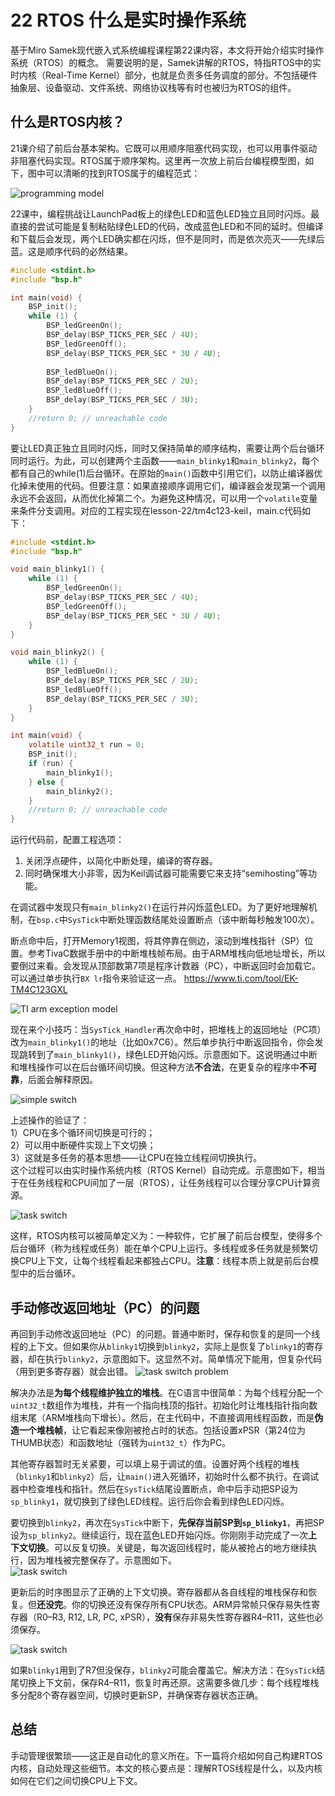 # 22 RTOS 什么是实时操作系统

基于Miro Samek现代嵌入式系统编程课程第22课内容，本文将开始介绍实时操作系统（RTOS）的概念。
需要说明的是，Samek讲解的RTOS，特指RTOS中的实时内核（Real-Time Kernel）部分，也就是负责多任务调度的部分。不包括硬件抽象层、设备驱动、文件系统、网络协议栈等有时也被归为RTOS的组件。

## 什么是RTOS内核？

21课介绍了前后台基本架构。它既可以用顺序阻塞代码实现，也可以用事件驱动非阻塞代码实现。RTOS属于顺序架构。这里再一次放上前后台编程模型图，如下，图中可以清晰的找到RTOS属于的编程范式：

![programming model](./images/programming_patterns.drawio.svg)

22课中，编程挑战让LaunchPad板上的绿色LED和蓝色LED独立且同时闪烁。最直接的尝试可能是复制粘贴绿色LED的代码，改成蓝色LED和不同的延时。但编译和下载后会发现，两个LED确实都在闪烁，但不是同时，而是依次亮灭——先绿后蓝。这是顺序代码的必然结果。
```c
#include <stdint.h>
#include "bsp.h"

int main(void) {
    BSP_init();
    while (1) {
        BSP_ledGreenOn();
        BSP_delay(BSP_TICKS_PER_SEC / 4U);
        BSP_ledGreenOff();
        BSP_delay(BSP_TICKS_PER_SEC * 3U / 4U);
        
        BSP_ledBlueOn();
        BSP_delay(BSP_TICKS_PER_SEC / 2U);
        BSP_ledBlueOff();
        BSP_delay(BSP_TICKS_PER_SEC / 3U);
    }
    //return 0; // unreachable code
}
```
要让LED真正独立且同时闪烁，同时又保持简单的顺序结构，需要让两个后台循环同时运行。为此，可以创建两个主函数——`main_blinky1`和`main_blinky2`，每个都有自己的while(1)后台循环。在原始的`main()`函数中引用它们，以防止编译器优化掉未使用的代码。但要注意：如果直接顺序调用它们，编译器会发现第一个调用永远不会返回，从而优化掉第二个。为避免这种情况，可以用一个`volatile`变量来条件分支调用。对应的工程实现在lesson-22/tm4c123-keil，main.c代码如下：
```c
#include <stdint.h>
#include "bsp.h"

void main_blinky1() {
    while (1) {
        BSP_ledGreenOn();
        BSP_delay(BSP_TICKS_PER_SEC / 4U);
        BSP_ledGreenOff();
        BSP_delay(BSP_TICKS_PER_SEC * 3U / 4U);
    }
}

void main_blinky2() {
    while (1) {
        BSP_ledBlueOn();
        BSP_delay(BSP_TICKS_PER_SEC / 2U);
        BSP_ledBlueOff();
        BSP_delay(BSP_TICKS_PER_SEC / 3U);
    }
}

int main(void) {
    volatile uint32_t run = 0;
    BSP_init();
    if (run) {
        main_blinky1();
    } else {
        main_blinky2();
    }
    //return 0; // unreachable code
}
```

运行代码前，配置工程选项：
1. 关闭浮点硬件，以简化中断处理，编译的寄存器。
2. 同时确保堆大小非零，因为Keil调试器可能需要它来支持“semihosting”等功能。

在调试器中发现只有`main_blinky2()`在运行并闪烁蓝色LED。为了更好地理解机制，在`bsp.c`中`SysTick`中断处理函数结尾处设置断点（该中断每秒触发100次）。

断点命中后，打开Memory1视图，将其停靠在侧边，滚动到堆栈指针（SP）位置。参考TivaC数据手册中的中断堆栈帧布局。由于ARM堆栈向低地址增长，所以要倒过来看。会发现从顶部数第7项是程序计数器（PC），中断返回时会加载它。可以通过单步执行`BX lr`指令来验证这一点。
https://www.ti.com/tool/EK-TM4C123GXL

![TI arm exception model](./images/arm_exception_model.png)

现在来个小技巧：当`SysTick_Handler`再次命中时，把堆栈上的返回地址（PC项）改为`main_blinky1()`的地址（比如0x7C6）。然后单步执行中断返回指令，你会发现跳转到了`main_blinky1()`，绿色LED开始闪烁。示意图如下。这说明通过中断和堆栈操作可以在后台循环间切换。但这种方法**不合法**，在更复杂的程序中**不可靠**，后面会解释原因。

![simple switch](./images/switch_thread_simple.drawio.svg)

上述操作的验证了：  
1）CPU在多个循环间切换是可行的；  
2）可以用中断硬件实现上下文切换；  
3）这就是多任务的基本思想——让CPU在独立线程间切换执行。  
这个过程可以由实时操作系统内核（RTOS Kernel）自动完成。示意图如下，相当于在任务线程和CPU间加了一层（RTOS），让任务线程可以合理分享CPU计算资源。

![task switch](./images/context_switch.drawio.svg)

这样，RTOS内核可以被简单定义为：一种软件，它扩展了前后台模型，使得多个后台循环（称为线程或任务）能在单个CPU上运行。多线程或多任务就是频繁切换CPU上下文，让每个线程看起来都独占CPU。**注意**：线程本质上就是前后台模型中的后台循环。

## 手动修改返回地址（PC）的问题
再回到手动修改返回地址（PC）的问题。普通中断时，保存和恢复的是同一个线程的上下文。但如果你从`blinky1`切换到`blinky2`，实际上是恢复了`blinky1`的寄存器，却在执行`blinky2`，示意图如下。这显然不对。简单情况下能用，但复杂代码（用到更多寄存器）就会出错。
![task switch problem](./images/switch_thread_problem.drawio.svg)

解决办法是**为每个线程维护独立的堆栈**。在C语言中很简单：为每个线程分配一个`uint32_t`数组作为堆栈，并有一个指向栈顶的指针。初始化时让堆栈指针指向数组末尾（ARM堆栈向下增长）。然后，在主代码中，不直接调用线程函数，而是**伪造一个堆栈帧**，让它看起来像刚被抢占时的状态。包括设置xPSR（第24位为THUMB状态）和函数地址（强转为`uint32_t`）作为PC。

其他寄存器暂时无关紧要，可以填上易于调试的值。设置好两个线程的堆栈（`blinky1`和`blinky2`）后，让`main()`进入死循环，初始时什么都不执行。在调试器中检查堆栈和指针。然后在`SysTick`结尾设置断点，命中后手动把SP设为`sp_blinky1`，就切换到了绿色LED线程。运行后你会看到绿色LED闪烁。

要切换到`blinky2`，再次在`SysTick`中断下，**先保存当前SP到`sp_blinky1`**，再把SP设为`sp_blinky2`。继续运行，现在蓝色LED开始闪烁。你刚刚手动完成了一次**上下文切换**。可以反复切换。关键是，每次返回线程时，能从被抢占的地方继续执行，因为堆栈被完整保存了。示意图如下。  
![task switch](./images/switch_thread_stack1.drawio.svg)

更新后的时序图显示了正确的上下文切换。寄存器都从各自线程的堆栈保存和恢复。但**还没完**。你的切换还没有保存所有CPU状态。ARM异常帧只保存易失性寄存器（R0–R3, R12, LR, PC, xPSR），**没有**保存非易失性寄存器R4–R11，这些也必须保存。

![task switch](./images/switch_thread_stack2.drawio.svg)

如果`blinky1`用到了R7但没保存，`blinky2`可能会覆盖它。解决方法：在`SysTick`结尾切换上下文前，保存R4–R11，恢复时再还原。这需要多做几步：每个线程堆栈多分配8个寄存器空间，切换时更新SP，并确保寄存器状态正确。

## 总结
手动管理很繁琐——这正是自动化的意义所在。下一篇将介绍如何自己构建RTOS内核，自动处理这些细节。本文的核心要点是：理解RTOS线程是什么，以及内核如何在它们之间切换CPU上下文。